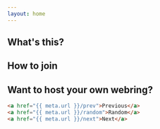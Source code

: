 ```yaml
---
layout: home
---
```


## What's this?

## How to join

## Want to host your own webring?

```html 
<a href="{{ meta.url }}/prev">Previous</a>
<a href="{{ meta.url }}/random">Random</a>
<a href="{{ meta.url }}/next">Next</a>
```

